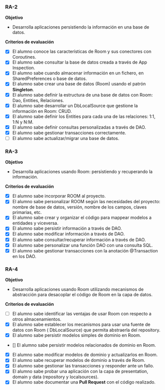 ### RA-2

**Objetivo**

- Desarrolla aplicaciones persistiendo la información en una base de datos.

**Criterios de evaluación**

- [x] El alumno conoce las características de Room y sus conectores con Coroutines.
- [x] El alumno sabe consultar la base de datos creada a través de App Inspection.
- [x] El alumno sabe cuando almacenar información en un fichero, en SharedPreferences o base de
  datos.
- [x] El alumno sabe crear una base de datos (Room) usando el patrón **Singleton**.
- [x] El alumno sabe definir la estructura de una base de datos con Room: Dao, Entities, Relaciones.
- [x] El alumno sabe desarrollar un DbLocalSource que gestione la información en Room: CRUD.
- [x] El alumno sabe definir los Entities para cada una de las relaciones: 1:1, 1:N y N:M.
- [x] El alumno sabe definir consultas personalizadas a través de DAO.
- [x] El alumno sabe gestionar transacciones correctamente.
- [ ] El alumno sabe actualizar/migrar una base de datos.

### RA-3

**Objetivo**

- Desarrolla aplicaciones usando Room: persistiendo y recuperando la información.

**Criterios de evaluación**

- [x] El alumno sabe incorporar ROOM al proyecto.
- [x] El alumno sabe personalizar ROOM según las necesidades del proyecto: nombre de base de datos,
  versión, nombre de los campos, claves primarias, etc.
- [x] El alumno sabe crear y organizar el código para mappear modelos a entidades y viceversa.
- [x] El alumno sabe persistir información a través de DAO.
- [x] El alumno sabe modificar información a través de DAO.
- [x] El alumno sabe consultar/recuperar información a través de DAO.
- [x] El alumno sabe personalizar una función DAO con una consulta SQL.
- [x] El alumno sabe gestionar transacciones con la anotación @Transaction en los DAO.

### RA-4

**Objetivo**

- Desarrolla aplicaciones usando Room utilizando mecanismos de abstracción para desacoplar el código
  de Room en la capa de datos.

**Criterios de evaluación**

- [ ] El alumno sabe identificar las ventajas de usar Room con respecto a otros almacenamientos.
- [x] El alumno sabe establecer los mecanismos para usar una fuente de datos con Room (
  DbLocalSource) que permita abstraerla del repository.
- [x] El alumno sabe persistir modelos simples de dominio en Room.
- [] El alumno sabe persistir modelos relacionados de dominio en Room.
- [x] El alumno sabe modificar modelos de dominio y actualizarlos en Room.
- [x] El alumno sabe recuperar modelos de dominio a través de Room.
- [x] El alumno sabe gestionar las transacciones y responder ante un fallo.
- [x] El alumno sabe probar una aplicación con la capa de presentation, domain y data (repository y
  localsources).
- [x] El alumno sabe documentar una **Pull Request** con el código realizado.